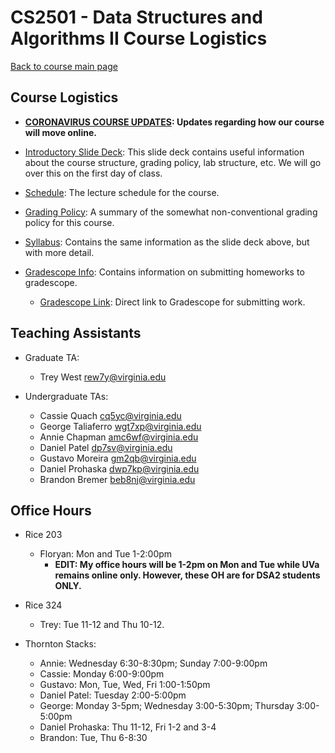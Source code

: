 CS2501 - Data Structures and Algorithms II Course Logistics
===============================

[Back to course main page](../index.html)

<a name="introduction"></a>Course Logistics
---------------------------------------

- **[CORONAVIRUS COURSE UPDATES](./coronavirus.html): Updates regarding how our course will move online.**


- [Introductory Slide Deck](../slides/courseintroduction.pptx): This slide deck contains useful information about the course structure, grading policy, lab structure, etc. We will go over this on the first day of class.
- [Schedule](./schedule.html): The lecture schedule for the course.
- [Grading Policy](./grading.html): A summary of the somewhat non-conventional grading policy for this course.
- [Syllabus](./syllabus.html): Contains the same information as the slide deck above, but with more detail.
- [Gradescope Info](./gradescope.html): Contains information on submitting homeworks to gradescope.
	- [Gradescope Link](https://gradescope.com): Direct link to Gradescope for submitting work.

<a name="TAs"></a>Teaching Assistants
---------------------------------------

- Graduate TA:
	- Trey West <rew7y@virginia.edu>

- Undergraduate TAs:
	- Cassie Quach [cq5yc@virginia.edu](mailto:cq5yc@virginia.edu)
	- George Taliaferro [wgt7xp@virginia.edu](mailto:wgt7xp@virginia.edu)
	- Annie Chapman [amc6wf@virginia.edu](mailto:amc6wf@virginia.edu)
	- Daniel Patel [dp7sv@virginia.edu](mailto:dp7sv@virginia.edu)
	- Gustavo Moreira [gm2qb@virginia.edu](mailto:gm2qb@virginia.edu)
	- Daniel Prohaska [dwp7kp@virginia.edu](mailto:dwp7kp@virginia.edu)
	- Brandon Bremer [beb8nj@virginia.edu](mailto:beb8nj@virginia.edu)

<a name="TAs"></a>Office Hours
---------------------------------------

- Rice 203
	- Floryan: Mon and Tue 1-2:00pm
		- **EDIT: My office hours will be 1-2pm on Mon and Tue while UVa remains online only. However, these OH are for DSA2 students ONLY.**

- Rice 324
	- Trey: Tue 11-12 and Thu 10-12.

- Thornton Stacks:
	- Annie: Wednesday 6:30-8:30pm; Sunday 7:00-9:00pm
	- Cassie: Monday 6:00-9:00pm
	- Gustavo: Mon, Tue, Wed, Fri 1:00-1:50pm
	- Daniel Patel: Tuesday 2:00-5:00pm
	- George: Monday 3-5pm; Wednesday 3:00-5:30pm; Thursday 3:00-5:00pm
	- Daniel Prohaska: Thu 11-12, Fri 1-2 and 3-4
	- Brandon: Tue, Thu 6-8:30
